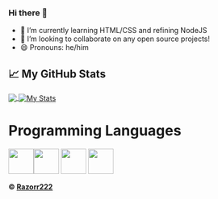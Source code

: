 ### Hi there 👋

- 🌱 I’m currently learning HTML/CSS and refining NodeJS
- 👯 I’m looking to collaborate on any open source projects!
- 😄 Pronouns: he/him

## &#x1f4c8; My GitHub Stats

<a href="https://github.com/razorr222/razorr222">
  <img align="center" src="https://github-readme-stats.vercel.app/api/top-langs/?username=razorr222&hide=java,html&title_color=ffffff&text_color=c9cacc&icon_color=2bbc8a&bg_color=1d1f21" />
</a>

<a href="https://github.com/razorr222/razorr222">
  <img align="center" src="https://github-readme-stats.vercel.app/api?username=razorr222&show_icons=true&line_height=27&count_private=false&title_color=ffffff&text_color=c9cacc&icon_color=2bbc8a&bg_color=1d1f21" alt="My Stats" />
</a>

<h1>Programming Languages</h1>
<p><img src="https://cdn.jsdelivr.net/gh/devicons/devicon/icons/javascript/javascript-original.svg" width=50 height=50><img src="https://cdn.jsdelivr.net/gh/devicons/devicon/icons/nodejs/nodejs-original.svg" width=50 height=50>
<img src="https://cdn.jsdelivr.net/gh/devicons/devicon/icons/python/python-original.svg" width=50 height=50>
<img src="https://cdn.jsdelivr.net/gh/devicons/devicon/icons/html5/html5-original.svg" width=50 height=50></p>


**© [Razorr222](https://github.com/Razorr222)**
